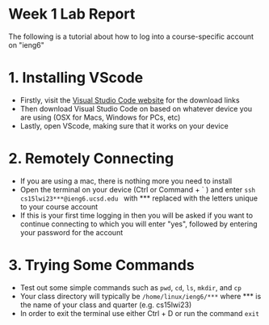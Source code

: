 # Week 1 Lab Report

The following is a tutorial about how to log into a course-specific account on "ieng6"

# 1. Installing VScode
* Firstly, visit the [Visual Studio Code website](https://code.visualstudio.com/download) for the download links
* Then download Visual Studio Code on based on whatever device you are using (OSX for Macs, Windows for PCs, etc)
* Lastly, open VScode, making sure that it works on your device

# 2. Remotely Connecting
* If you are using a mac, there is nothing more you need to install
* Open the terminal on your device (Ctrl or Command + \` ) and enter `ssh cs15lwi23***@ieng6.ucsd.edu `
  with *** replaced with the letters unique to your course account
* If this is your first time logging in then you will be asked if you want to continue connecting to which you will enter "yes", followed by entering your password for the account

# 3. Trying Some Commands
* Test out some simple commands such as `pwd`, `cd`, `ls`, `mkdir`, and `cp`
* Your class directory will typically be `/home/linux/ieng6/***` where *** is the name of your class and quarter (e.g. cs15lwi23)
* In order to exit the terminal use either Ctrl + D or run the command `exit` 
